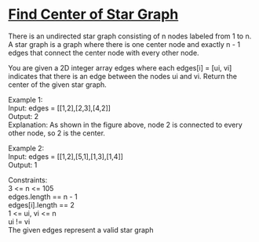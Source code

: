 # [Find Center of Star Graph](https://leetcode.com/contest/weekly-contest-232/problems/find-center-of-star-graph/)

There is an undirected star graph consisting of n nodes labeled from 1 to n. A star graph is a graph where there is one center node and exactly n - 1 edges that connect the center node with every other node.  

You are given a 2D integer array edges where each edges[i] = [ui, vi] indicates that there is an edge between the nodes ui and vi. Return the center of the given star graph.  

Example 1:  
Input: edges = [[1,2],[2,3],[4,2]]  
Output: 2  
Explanation: As shown in the figure above, node 2 is connected to every other node, so 2 is the center.  

Example 2:  
Input: edges = [[1,2],[5,1],[1,3],[1,4]]  
Output: 1  

Constraints:  
3 <= n <= 105  
edges.length == n - 1  
edges[i].length == 2  
1 <= ui, vi <= n  
ui != vi  
The given edges represent a valid star graph  